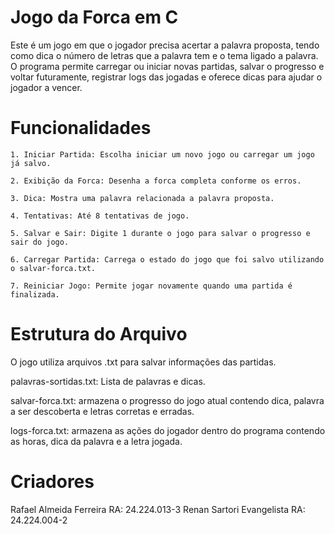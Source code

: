 # Jogo da Forca em C

Este é um jogo em que o jogador precisa acertar a palavra proposta, tendo como dica o número de letras que a palavra tem e o tema ligado a palavra. O programa permite carregar ou iniciar novas partidas, salvar o progresso e voltar futuramente, registrar logs das jogadas e oferece dicas para ajudar o jogador a vencer.

# Funcionalidades

    1. Iniciar Partida: Escolha iniciar um novo jogo ou carregar um jogo já salvo.

    2. Exibição da Forca: Desenha a forca completa conforme os erros.

    3. Dica: Mostra uma palavra relacionada a palavra proposta.

    4. Tentativas: Até 8 tentativas de jogo.

    5. Salvar e Sair: Digite 1 durante o jogo para salvar o progresso e sair do jogo.

    6. Carregar Partida: Carrega o estado do jogo que foi salvo utilizando o salvar-forca.txt.

    7. Reiniciar Jogo: Permite jogar novamente quando uma partida é finalizada.

# Estrutura do Arquivo

O jogo utiliza arquivos .txt para salvar informações das partidas.

palavras-sortidas.txt: Lista de palavras e dicas.

salvar-forca.txt: armazena o progresso do jogo atual contendo dica, palavra a ser descoberta e letras corretas e erradas.

logs-forca.txt: armazena as ações do jogador dentro do programa contendo as horas, dica da palavra e a letra jogada.

# Criadores
Rafael Almeida Ferreira RA: 24.224.013-3
Renan Sartori Evangelista RA: 24.224.004-2
